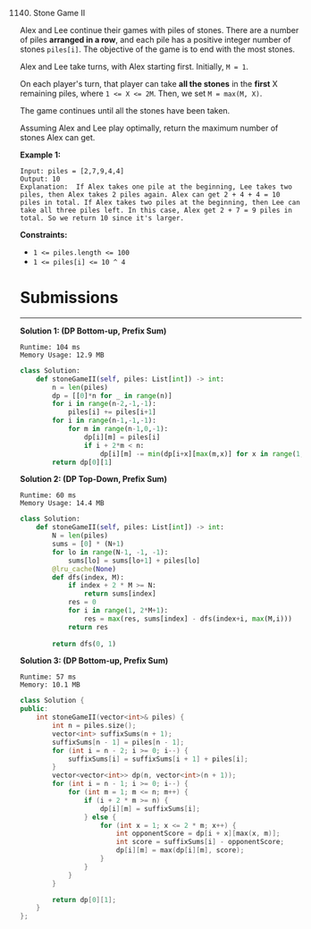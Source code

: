 1140. Stone Game II

Alex and Lee continue their games with piles of stones.  There are a number of piles **arranged in a row**, and each pile has a positive integer number of stones `piles[i]`.  The objective of the game is to end with the most stones. 

Alex and Lee take turns, with Alex starting first.  Initially, `M = 1`.

On each player's turn, that player can take **all the stones** in the **first** X remaining piles, where `1 <= X <= 2M`.  Then, we set `M = max(M, X)`.

The game continues until all the stones have been taken.

Assuming Alex and Lee play optimally, return the maximum number of stones Alex can get.

 

**Example 1:**

```
Input: piles = [2,7,9,4,4]
Output: 10
Explanation:  If Alex takes one pile at the beginning, Lee takes two piles, then Alex takes 2 piles again. Alex can get 2 + 4 + 4 = 10 piles in total. If Alex takes two piles at the beginning, then Lee can take all three piles left. In this case, Alex get 2 + 7 = 9 piles in total. So we return 10 since it's larger. 
```

**Constraints:**

* `1 <= piles.length <= 100`
* `1 <= piles[i] <= 10 ^ 4`

# Submissions
---
**Solution 1: (DP Bottom-up, Prefix Sum)**
```
Runtime: 104 ms
Memory Usage: 12.9 MB
```
```python
class Solution:
    def stoneGameII(self, piles: List[int]) -> int:
        n = len(piles)
        dp = [[0]*n for _ in range(n)]
        for i in range(n-2,-1,-1):
            piles[i] += piles[i+1]      
        for i in range(n-1,-1,-1):
            for m in range(n-1,0,-1):
                dp[i][m] = piles[i]
                if i + 2*m < n:
                    dp[i][m] -= min(dp[i+x][max(m,x)] for x in range(1,2*m+1))
        return dp[0][1]
```

**Solution 2: (DP Top-Down, Prefix Sum)**
```
Runtime: 60 ms
Memory Usage: 14.4 MB
```
```python
class Solution:
    def stoneGameII(self, piles: List[int]) -> int:
        N = len(piles)
        sums = [0] * (N+1)
        for lo in range(N-1, -1, -1):
            sums[lo] = sums[lo+1] + piles[lo]
        @lru_cache(None)
        def dfs(index, M):
            if index + 2 * M >= N: 
                return sums[index]
            res = 0
            for i in range(1, 2*M+1):
                res = max(res, sums[index] - dfs(index+i, max(M,i)))
            return res
        
        return dfs(0, 1)
```

**Solution 3: (DP Bottom-up, Prefix Sum)**
```
Runtime: 57 ms
Memory: 10.1 MB
```
```c++
class Solution {
public:
    int stoneGameII(vector<int>& piles) {
        int n = piles.size();
        vector<int> suffixSums(n + 1);
        suffixSums[n - 1] = piles[n - 1];
        for (int i = n - 2; i >= 0; i--) {
            suffixSums[i] = suffixSums[i + 1] + piles[i];
        }
        vector<vector<int>> dp(n, vector<int>(n + 1));
        for (int i = n - 1; i >= 0; i--) {
            for (int m = 1; m <= n; m++) {
                if (i + 2 * m >= n) {
                    dp[i][m] = suffixSums[i];
                } else {
                    for (int x = 1; x <= 2 * m; x++) {
                        int opponentScore = dp[i + x][max(x, m)];
                        int score = suffixSums[i] - opponentScore;
                        dp[i][m] = max(dp[i][m], score);
                    }
                }
            }
        }

        return dp[0][1];
    }
};
```
